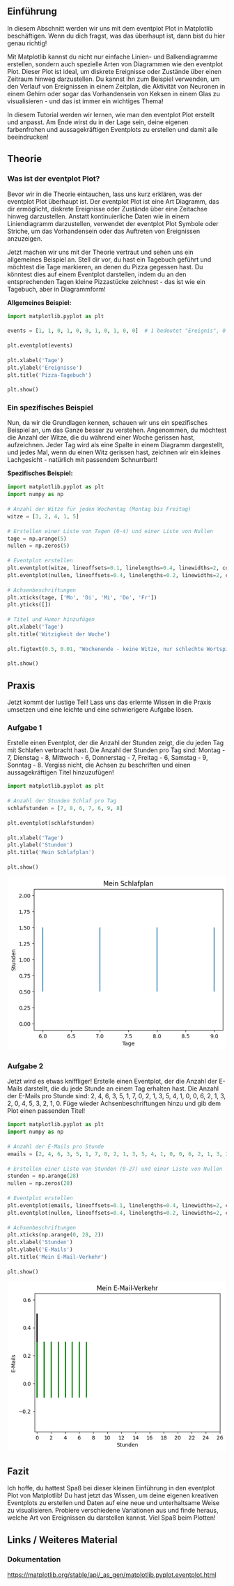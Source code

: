## Einführung
In diesem Abschnitt werden wir uns mit dem eventplot Plot in Matplotlib beschäftigen. Wenn du dich fragst, was das überhaupt ist, dann bist du hier genau richtig!

Mit Matplotlib kannst du nicht nur einfache Linien- und Balkendiagramme erstellen, sondern auch spezielle Arten von Diagrammen wie den eventplot Plot. Dieser Plot ist ideal, um diskrete Ereignisse oder Zustände über einen Zeitraum hinweg darzustellen. Du kannst ihn zum Beispiel verwenden, um den Verlauf von Ereignissen in einem Zeitplan, die Aktivität von Neuronen in einem Gehirn oder sogar das Vorhandensein von Keksen in einem Glas zu visualisieren - und das ist immer ein wichtiges Thema!

In diesem Tutorial werden wir lernen, wie man den eventplot Plot erstellt und anpasst. Am Ende wirst du in der Lage sein, deine eigenen farbenfrohen und aussagekräftigen Eventplots zu erstellen und damit alle beeindrucken!

## Theorie

### Was ist der eventplot Plot?
Bevor wir in die Theorie eintauchen, lass uns kurz erklären, was der eventplot Plot überhaupt ist. Der eventplot Plot ist eine Art Diagramm, das dir ermöglicht, diskrete Ereignisse oder Zustände über eine Zeitachse hinweg darzustellen. Anstatt kontinuierliche Daten wie in einem Liniendiagramm darzustellen, verwendet der eventplot Plot Symbole oder Striche, um das Vorhandensein oder das Auftreten von Ereignissen anzuzeigen.

Jetzt machen wir uns mit der Theorie vertraut und sehen uns ein allgemeines Beispiel an. Stell dir vor, du hast ein Tagebuch geführt und möchtest die Tage markieren, an denen du Pizza gegessen hast. Du könntest dies auf einem Eventplot darstellen, indem du an den entsprechenden Tagen kleine Pizzastücke zeichnest - das ist wie ein Tagebuch, aber in Diagrammform!

**Allgemeines Beispiel:**

```python
import matplotlib.pyplot as plt

events = [1, 1, 0, 1, 0, 0, 1, 0, 1, 0, 0]  # 1 bedeutet "Ereignis", 0 bedeutet "kein Ereignis"

plt.eventplot(events)

plt.xlabel('Tage')
plt.ylabel('Ereignisse')
plt.title('Pizza-Tagebuch')

plt.show()
```

### Ein spezifisches Beispiel
Nun, da wir die Grundlagen kennen, schauen wir uns ein spezifisches Beispiel an, um das Ganze besser zu verstehen. Angenommen, du möchtest die Anzahl der Witze, die du während einer Woche gerissen hast, aufzeichnen. Jeder Tag wird als eine Spalte in einem Diagramm dargestellt, und jedes Mal, wenn du einen Witz gerissen hast, zeichnen wir ein kleines Lachgesicht - natürlich mit passendem Schnurrbart!

**Spezifisches Beispiel:**

```python
import matplotlib.pyplot as plt
import numpy as np

# Anzahl der Witze für jeden Wochentag (Montag bis Freitag)
witze = [3, 2, 4, 1, 5]

# Erstellen einer Liste von Tagen (0-4) und einer Liste von Nullen
tage = np.arange(5)
nullen = np.zeros(5)

# Eventplot erstellen
plt.eventplot(witze, lineoffsets=0.1, linelengths=0.4, linewidths=2, colors='b')
plt.eventplot(nullen, lineoffsets=0.4, linelengths=0.2, linewidths=2, colors='k')

# Achsenbeschriftungen
plt.xticks(tage, ['Mo', 'Di', 'Mi', 'Do', 'Fr'])
plt.yticks([])

# Titel und Humor hinzufügen
plt.xlabel('Tage')
plt.title('Witzigkeit der Woche')

plt.figtext(0.5, 0.01, "Wochenende - keine Witze, nur schlechte Wortspiele!", ha='center', color='r')

plt.show()
```

## Praxis

Jetzt kommt der lustige Teil! Lass uns das erlernte Wissen in die Praxis umsetzen und eine leichte und eine schwierigere Aufgabe lösen.

### Aufgabe 1
Erstelle einen Eventplot, der die Anzahl der Stunden zeigt, die du jeden Tag mit Schlafen verbracht hast. Die Anzahl der Stunden pro Tag sind: Montag - 7, Dienstag - 8, Mittwoch - 6, Donnerstag - 7, Freitag - 6, Samstag - 9, Sonntag - 8. Vergiss nicht, die Achsen zu beschriften und einen aussagekräftigen Titel hinzuzufügen!

```python
import matplotlib.pyplot as plt

# Anzahl der Stunden Schlaf pro Tag
schlafstunden = [7, 8, 6, 7, 6, 9, 8]

plt.eventplot(schlafstunden)

plt.xlabel('Tage')
plt.ylabel('Stunden')
plt.title('Mein Schlafplan')

plt.show()
```
![](https://github.com/janehlenb/Projektarbeit-ChatGPT-Python/blob/main/Images/Darstellung/Plottypen/Statistiken/eventplot/ms_aufgabe1.png)

### Aufgabe 2
Jetzt wird es etwas kniffliger! Erstelle einen Eventplot, der die Anzahl der E-Mails darstellt, die du jede Stunde an einem Tag erhalten hast. Die Anzahl der E-Mails pro Stunde sind: 2, 4, 6, 3, 5, 1, 7, 0, 2, 1, 3, 5, 4, 1, 0, 0, 6, 2, 1, 3, 2, 0, 4, 5, 3, 2, 1, 0. Füge wieder Achsenbeschriftungen hinzu und gib dem Plot einen passenden Titel!

```python
import matplotlib.pyplot as plt
import numpy as np

# Anzahl der E-Mails pro Stunde
emails = [2, 4, 6, 3, 5, 1, 7, 0, 2, 1, 3, 5, 4, 1, 0, 0, 6, 2, 1, 3, 2, 0, 4, 5, 3, 2, 1, 0]

# Erstellen einer Liste von Stunden (0-27) und einer Liste von Nullen
stunden = np.arange(28)
nullen = np.zeros(28)

# Eventplot erstellen
plt.eventplot(emails, lineoffsets=0.1, linelengths=0.4, linewidths=2, colors='g')
plt.eventplot(nullen, lineoffsets=0.4, linelengths=0.2, linewidths=2, colors='k')

# Achsenbeschriftungen
plt.xticks(np.arange(0, 28, 2))
plt.xlabel('Stunden')
plt.ylabel('E-Mails')
plt.title('Mein E-Mail-Verkehr')

plt.show()
```
![](https://github.com/janehlenb/Projektarbeit-ChatGPT-Python/blob/main/Images/Darstellung/Plottypen/Statistiken/eventplot/ms_aufgabe2.png)

## Fazit
Ich hoffe, du hattest Spaß bei dieser kleinen Einführung in den eventplot Plot von Matplotlib! Du hast jetzt das Wissen, um deine eigenen kreativen Eventplots zu erstellen und Daten auf eine neue und unterhaltsame Weise zu visualisieren. Probiere verschiedene Variationen aus und finde heraus, welche Art von Ereignissen du darstellen kannst. Viel Spaß beim Plotten!

## Links / Weiteres Material
### Dokumentation
https://matplotlib.org/stable/api/_as_gen/matplotlib.pyplot.eventplot.html